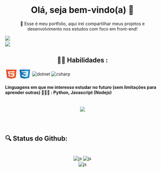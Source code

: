 <header>
 <!--
💫 Introduction:
-->

<h1> Olá, seja bem-vindo(a) 🍃 </h1>

🔮 Esse é meu portfolio, aqui irei compartilhar meus projetos e desenvolvimento nos estudos com foco em front-end!

<div align="left">
<img src="https://komarev.com/ghpvc/?username=alinessantanaki&label=PROFILE+VIEWS">
</div>

<!--
🔗 Linkedin and email hyperlink:
-->
 
  <div style="display: flex">
    <a 
       href="mailto: aline.sousa.dev@gmail.com" target="_blank">
       <img src="https://img.shields.io/badge/-Gmail-%23333?style=for-the-badge&logo=gmail&logoColor=white">
    </a>
  </div>

 <!--
📊 Skills:
-->

<h2> 👩‍💻 Habilidades : </h2>

    
<div align="left">

 <img align="center" alt="HTML" height="30" width="40" src="https://raw.githubusercontent.com/devicons/devicon/master/icons/html5/html5-original.svg">
 <img align="center" alt="CSS" height="30" width="40" src="https://raw.githubusercontent.com/devicons/devicon/master/icons/css3/css3-original.svg">
 <img align="center" alt="dotnet" height="30" width="40" src="https://cdn.jsdelivr.net/gh/devicons/devicon/icons/dot-net/dot-net-original.svg" />
 <img align="center" alt="csharp" height="30" width="40" src="https://cdn.jsdelivr.net/gh/devicons/devicon/icons/csharp/csharp-original.svg" />
  
  <h4>Linguagens em que me interesso estudar no futuro (sem limitações para aprender outras) 👩🏻‍💻 : Python, Javascript (Nodejs)
          
  
          

 
</div>
 <br>
 
<!--
👾 Gif:
-->
 
<div align="center">
 <img align="center" src="https://user-images.githubusercontent.com/110197793/192844094-0958adb4-e04f-407d-8c6f-1db5ee7a0153.gif">
</div>
<br>

</header>

<main>

<h2> 🔍 Status do Github: </h2>
<br>

<!--
📖 Read me status:
-->

  <div align="center">
   <img height=140em align="center" src="https://github-readme-stats.vercel.app/api?username=alinessantana&hide=contribs,prs&show_icons=true&theme=dark" alt="js"/>
   <img height=140em align="center" src="http://github-readme-streak-stats.herokuapp.com?user=alinessantana&theme=dark" alt="js"/>
  </div>

  <div align="center">
   <img height=152em align="center" src="https://github-readme-stats.vercel.app/api/top-langs/?username=alinessantana&&layout=compact&theme=dark" alt="js"/>
  </div>


          
          
          
          
          
          
          
          
          

          
          
          
          

          
          
          
          
          

          
          
          
          
          
          

          
          
          


                      
</div>





